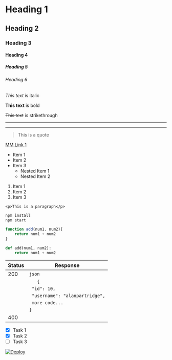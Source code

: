 <!-- Headings -->
# Heading 1
## Heading 2
### Heading 3
#### Heading 4
##### Heading 5
###### Heading 6

<!-- Italics -->
*This text* is italic

<!-- Bold -->
**This text** is bold


<!-- Strikethrough -->
~~This text~~ is strikethrough


<!-- Strikethrough -->

---
___

<!-- Blockquote -->

>This is a quote

<!-- Links -->

[MM Link 1](http://www.google.com)

<!-- UL -->

* Item 1
* Item 2
* Item 3
    * Nested Item 1
    * Nested Item 2

<!-- OL -->

1. Item 1
1. Item 2
1. Item 3

<!-- Code Blocks -->

`<p>This is a paragraph</p>`

```bash
npm install
npm start
```

```javascript
function add(num1, num2){
    return num1 + num2
}
```

```python
def add(num1, num2):
    return num1 + num2
```

<!-- Tables -->

| Status | Response  |
| ------ | --------- |
| 200    | `json`                          |
|        | `   {`                          |
|        | ` "id": 10,`                    |
|        | ` "username": "alanpartridge",` |
|        | ` more code...`                 |
|        | `}`                             |
| 400    |                                 |


<!-- Task lists -->

* [x] Task 1
* [x] Task 2
* [ ] Task 3

[![Deploy](https://www.herokucdn.com/deploy/button.svg)](https://heroku.com/deploy)
